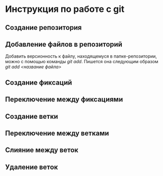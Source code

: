 # Инструкция по работе с git 

## Создание репозитория 

## Добавление файлов в репозиторий
Добавить версионность к файлу, находящемуся в папке-репозитории, можно с помощью команды *git add*. Пишется она следующим образом *git add <название файла>*
## Создание фиксаций

## Переключение между фиксациями

## Создание ветки

## Переключение между ветками

## Слияние между веток

## Удаление веток